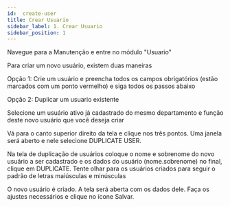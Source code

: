 ```yaml
---
id:  create-user
title: Crear Usuario
sidebar_label: 1. Crear Usuario
sidebar_position: 1 
---
```


Navegue para a Manutenção e entre no módulo "Usuario"

Para criar um novo usuário, existem duas maneiras

Opção 1:
Crie um usuário e preencha todos os campos obrigatórios (estão marcados com um ponto vermelho) e siga todos os passos abaixo

Opção 2: 
Duplicar um usuario existente

Selecione um usuário ativo já cadastrado do mesmo departamento e função deste novo usuário que você deseja criar

Vá para o canto superior direito da tela e clique nos três pontos. Uma janela será aberto e nele selecione DUPLICATE USER.

Na tela de duplicação de usuários coloque o nome e sobrenome do novo usuário a ser cadastrado e os dados do usuário (nome.sobrenome)
no final, clique em DUPLICATE. Tente olhar para os usuários criados para seguir o padrão de letras maiúsculas e minúsculas


O novo usuário é criado. A tela será aberta com os dados dele. Faça os ajustes necessários e clique no ícone Salvar.
